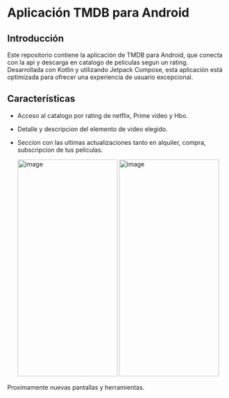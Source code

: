 # Aplicación TMDB para Android

## Introducción
Este repositorio contiene la aplicación de TMDB para Android, que conecta con la api y descarga en catalogo de peliculas segun un rating. Desarrollada con Kotlin y utilizando Jetpack Compose, esta aplicación está optimizada para ofrecer una experiencia de usuario excepcional.

## Características
- Acceso al catalogo por rating de netflix, Prime video y Hbo.
- Detalle y descripcion del elemento de video elegido.
- Seccion con las ultimas actualizaciones tanto en alquiler, compra, subscripcion de tus peliculas.
  
  <img src="https://github.com/user-attachments/assets/a71bcf32-89ff-41eb-8c50-8e4c9715df10" alt="image" style="width: 230px; height: 500px;" />
  <img src="https://github.com/user-attachments/assets/26d512d1-d99b-48db-afc1-c3ac053d88fb" alt="image" style="width: 230px; height: 500px;" />


Proximamente nuevas pantallas y herramientas.
